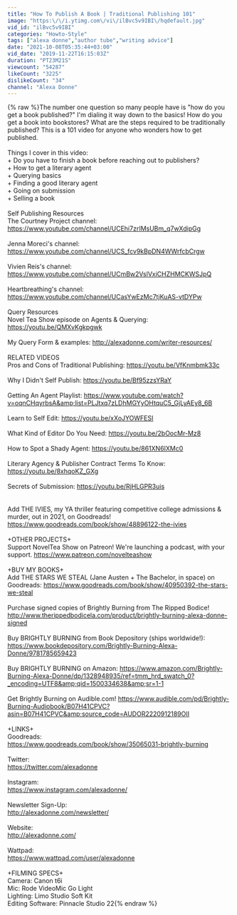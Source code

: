 ```yaml
---
title: "How To Publish A Book | Traditional Publishing 101"
image: "https:\/\/i.ytimg.com\/vi\/ilBvc5v9IBI\/hqdefault.jpg"
vid_id: "ilBvc5v9IBI"
categories: "Howto-Style"
tags: ["alexa donne","author tube","writing advice"]
date: "2021-10-08T05:35:44+03:00"
vid_date: "2019-11-22T16:15:03Z"
duration: "PT23M21S"
viewcount: "54287"
likeCount: "3225"
dislikeCount: "34"
channel: "Alexa Donne"
---
```

{% raw %}The number one question so many people have is &quot;how do you get a book published?&quot; I'm dialing it way down to the basics! How do you get a book into bookstores? What are the steps required to be traditionally published? This is a 101 video for anyone who wonders how to get published.<br /><br />Things I cover in this video:<br />+ Do you have to finish a book before reaching out to publishers?<br />+ How to get a literary agent<br />+ Querying basics<br />+ Finding a good literary agent<br />+ Going on submission<br />+ Selling a book<br /><br />Self Publishing Resources<br />The Courtney Project channel: <a rel="nofollow" target="blank" href="https://www.youtube.com/channel/UCEhi7zrIMsUBm_q7wXdipGg">https://www.youtube.com/channel/UCEhi7zrIMsUBm_q7wXdipGg</a><br /><br />Jenna Moreci's channel: <a rel="nofollow" target="blank" href="https://www.youtube.com/channel/UCS_fcv9kBpDN4WWrfcbCrgw">https://www.youtube.com/channel/UCS_fcv9kBpDN4WWrfcbCrgw</a><br /><br />Vivien Reis's channel: <a rel="nofollow" target="blank" href="https://www.youtube.com/channel/UCmBw2VslVxiCHZHMCKWSJpQ">https://www.youtube.com/channel/UCmBw2VslVxiCHZHMCKWSJpQ</a><br /><br />Heartbreathing's channel: <a rel="nofollow" target="blank" href="https://www.youtube.com/channel/UCasYwEzMc7tjKuAS-vtDYPw">https://www.youtube.com/channel/UCasYwEzMc7tjKuAS-vtDYPw</a><br /><br />Query Resources<br />Novel Tea Show episode on Agents &amp; Querying: <a rel="nofollow" target="blank" href="https://youtu.be/QMXvKgkpgwk">https://youtu.be/QMXvKgkpgwk</a><br /><br />My Query Form &amp; examples: <a rel="nofollow" target="blank" href="http://alexadonne.com/writer-resources/">http://alexadonne.com/writer-resources/</a><br /><br />RELATED VIDEOS<br />Pros and Cons of Traditional Publishing: <a rel="nofollow" target="blank" href="https://youtu.be/VfKnmbmk33c">https://youtu.be/VfKnmbmk33c</a><br /><br />Why I Didn't Self Publish: <a rel="nofollow" target="blank" href="https://youtu.be/Bf95zzsYRaY">https://youtu.be/Bf95zzsYRaY</a><br /><br />Getting An Agent Playlist: <a rel="nofollow" target="blank" href="https://www.youtube.com/watch?v=oqnCHqyrbsA&amp;list=PLJtxq7zLDhMGYyOHtquC5_GjLyAEy8_6B">https://www.youtube.com/watch?v=oqnCHqyrbsA&amp;list=PLJtxq7zLDhMGYyOHtquC5_GjLyAEy8_6B</a><br /><br />Learn to Self Edit: <a rel="nofollow" target="blank" href="https://youtu.be/xXoJYOWFESI">https://youtu.be/xXoJYOWFESI</a><br /><br />What Kind of Editor Do You Need: <a rel="nofollow" target="blank" href="https://youtu.be/2bOocMr-Mz8">https://youtu.be/2bOocMr-Mz8</a><br /><br />How to Spot a Shady Agent: <a rel="nofollow" target="blank" href="https://youtu.be/861XN6IXMc0">https://youtu.be/861XN6IXMc0</a><br /><br />Literary Agency &amp; Publisher Contract Terms To Know: <a rel="nofollow" target="blank" href="https://youtu.be/8xhqoKZ_GXg">https://youtu.be/8xhqoKZ_GXg</a><br /><br />Secrets of Submission: <a rel="nofollow" target="blank" href="https://youtu.be/RjHLGPR3uis">https://youtu.be/RjHLGPR3uis</a><br /><br /><br />Add THE IVIES, my YA thriller featuring competitive college admissions &amp; murder, out in 2021, on Goodreads!  <a rel="nofollow" target="blank" href="https://www.goodreads.com/book/show/48896122-the-ivies">https://www.goodreads.com/book/show/48896122-the-ivies</a><br /><br />+OTHER PROJECTS+<br />Support NovelTea Show on Patreon! We're launching a podcast, with your support. <a rel="nofollow" target="blank" href="https://www.patreon.com/novelteashow">https://www.patreon.com/novelteashow</a><br /><br />+BUY MY BOOKS+<br />Add THE STARS WE STEAL (Jane Austen + The Bachelor, in space) on Goodreads: <a rel="nofollow" target="blank" href="https://www.goodreads.com/book/show/40950392-the-stars-we-steal">https://www.goodreads.com/book/show/40950392-the-stars-we-steal</a><br /><br />Purchase signed copies of Brightly Burning from The Ripped Bodice! <a rel="nofollow" target="blank" href="http://www.therippedbodicela.com/product/brightly-burning-alexa-donne-signed">http://www.therippedbodicela.com/product/brightly-burning-alexa-donne-signed</a><br /><br />Buy BRIGHTLY BURNING from Book Depository (ships worldwide!): <a rel="nofollow" target="blank" href="https://www.bookdepository.com/Brightly-Burning-Alexa-Donne/9781785659423">https://www.bookdepository.com/Brightly-Burning-Alexa-Donne/9781785659423</a><br /><br />Buy BRIGHTLY BURNING on Amazon: <a rel="nofollow" target="blank" href="https://www.amazon.com/Brightly-Burning-Alexa-Donne/dp/1328948935/ref=tmm_hrd_swatch_0?_encoding=UTF8&amp;qid=1500334638&amp;sr=1-1">https://www.amazon.com/Brightly-Burning-Alexa-Donne/dp/1328948935/ref=tmm_hrd_swatch_0?_encoding=UTF8&amp;qid=1500334638&amp;sr=1-1</a><br /><br />Get Brightly Burning on Audible.com! <a rel="nofollow" target="blank" href="https://www.audible.com/pd/Brightly-Burning-Audiobook/B07H41CPVC?asin=B07H41CPVC&amp;source_code=AUDOR2220912189OII">https://www.audible.com/pd/Brightly-Burning-Audiobook/B07H41CPVC?asin=B07H41CPVC&amp;source_code=AUDOR2220912189OII</a><br /><br />+LINKS+<br />Goodreads:<br /><a rel="nofollow" target="blank" href="https://www.goodreads.com/book/show/35065031-brightly-burning">https://www.goodreads.com/book/show/35065031-brightly-burning</a><br /><br />Twitter:<br /><a rel="nofollow" target="blank" href="https://twitter.com/alexadonne">https://twitter.com/alexadonne</a><br /><br />Instagram:<br /><a rel="nofollow" target="blank" href="https://www.instagram.com/alexadonne/">https://www.instagram.com/alexadonne/</a><br /><br />Newsletter Sign-Up:<br /><a rel="nofollow" target="blank" href="http://alexadonne.com/newsletter/">http://alexadonne.com/newsletter/</a><br /><br />Website:<br /><a rel="nofollow" target="blank" href="http://alexadonne.com/">http://alexadonne.com/</a><br /><br />Wattpad:<br /><a rel="nofollow" target="blank" href="https://www.wattpad.com/user/alexadonne">https://www.wattpad.com/user/alexadonne</a><br /><br />+FILMING SPECS+<br />Camera: Canon t6i<br />Mic: Rode VideoMic Go Light<br />Lighting: Limo Studio Soft Kit<br />Editing Software: Pinnacle Studio 22{% endraw %}
